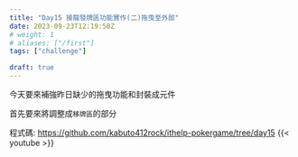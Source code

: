 ```yaml
---
title: "Day15 接龍發牌區功能實作(二)拖曳至外部"
date: 2023-09-23T12:19:58Z
# weight: 1
# aliases: ["/first"]
tags: ["challenge"]

draft: true
---
```


今天要來補強昨日缺少的拖曳功能和封裝成元件

首先要來將調整成`移牌區`的部分

程式碼: https://github.com/kabuto412rock/ithelp-pokergame/tree/day15
{{< youtube  >}}